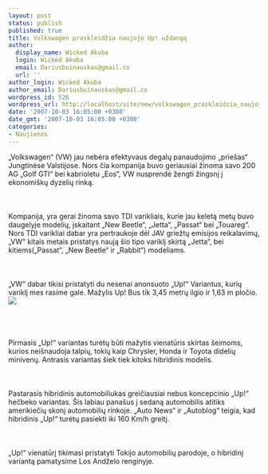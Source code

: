 ```yaml
---
layout: post
status: publish
published: true
title: Volkswagen praskleidžia naujojo Up! uždangą
author:
  display_name: Wicked Akuba
  login: Wicked Akuba
  email: Dariusbuinauskas@gmail.co
  url: ''
author_login: Wicked Akuba
author_email: Dariusbuinauskas@gmail.co
wordpress_id: 526
wordpress_url: http://localhost/site/new/volkswagen_praskleidzia_naujojo_up_uzdanga/
date: '2007-10-03 16:05:00 +0300'
date_gmt: '2007-10-03 16:05:00 +0300'
categories:
- Naujienos
---
```

<p>„Volkswagen“ (VW) jau nebėra efektyvaus degalų panaudojimo „priešas“ Jungtinėse Valstijose. Nors čia kompanija buvo geriausiai žinoma savo 200 AG „Golf GTI“ bei kabrioletu „Eos“, VW nusprendė žengti žingsnį į ekonomiškų dyzelių rinką.<br />
<br><br />
<br>Kompanija, yra gerai žinoma savo TDI varikliais, kurie jau keletą metų buvo daugelyje modelių, įskaitant „New Beetle“, „Jetta“, „Passat“ bei „Touareg“. Nors TDI varikliai dabar yra pertraukoje dėl JAV griežtų emisijos reikalavimų, „VW“ kitais metais pristatys naują šio tipo variklį skirtą „Jetta“, bei kitiems(„Passat“, „New Beetle“ ir „Rabbit“) modeliams.<br />
<br><br />
<br>„VW“ dabar tikisi pristatyti du nesenai anonsuoto „Up!“ Variantus, kurių variklį mes rasime gale. Mažylis Up! Bus tik 3,45 metrų ilgio ir 1,63 m pločio.<br><img src=" http://www.ipix.lt/out.php/i256114_6182largeup1.jpg"><br><br />
<br><br />
<br>Pirmasis „Up!“ variantas turėtų būti mažytis vienatūris skirtas šeimoms, kurios neišnaudoja talpių, tokių kaip Chrysler, Honda ir Toyota didelių minivenų. Antrasis variantas šiek tiek kitoks hibridinis modelis.<br />
<br><br />
<br>Pastarasis hibridinis automobiliukas greičiausiai nebus koncepcinio „Up!“ hečbeko variantas. Šis labiau panašus į sedaną automobilis atitiks amerikiečių skonį automobilių rinkoje. „Auto News“ ir „Autoblog“ teigia, kad hibridinis „Up!“ turėtų pasiekti iki 160 Km/h greitį.<br />
<br><br />
<br>„Up!“ vienatūrį tikimasi pristatyti Tokijo automobilių parodoje, o hibridinį variantą pamatysime Los Andželo renginyje.<br />
<br></p>
